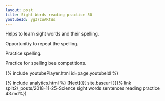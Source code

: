 ```yaml
---
layout: post
title: Sight Words reading practice 50
youtubeId: yg37zuARtWs
---
```

 
 
Helps to learn sight words and their spelling.

Opportunitiy to repeat the spelling. 

Practice spelling. 
 
Practice for spelling bee competitions. 
 
{% include youtubePlayer.html id=page.youtubeId %}
 
 
{% include analytics.html %} 
[Next]({{ site.baseurl }}{% link  split2/_posts/2018-11-25-Science sight words sentences reading practice 43.md%})
 
